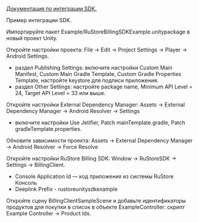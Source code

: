 
[Документация по интеграции SDK.](https://help.rustore.ru/rustore/for_developers/developer-documentation/sdk_payments/sdk_payments_unity)

Пример интеграции SDK.

Импортируйте пакет Example/RuStoreBillingSDKExample.unitypackage в новый проект Unity.

Откройте настройки проекта: File -> Edit -> Project Settings -> Player -> Android Settings.
- pаздел Publishing Settings: включите настройки Custom Main Manifest, Custom Main Gradle Template, Custom Gradle Properties Template, настройте keystore для подписи приложения. 
- раздел Other Settings: настройте package name, Minimum API Level = 24, Target API Level = 33 или выше.

Откройте настройки External Dependency Manager: Assets -> External Dependency Manager -> Android Resolver -> Settings
- включите настройки Use Jetifier, Patch mainTemplate.gradle, Patch gradleTemplate.properties.

Обновите зависимости проекта: Assets -> External Dependency Manager -> Android Resolver -> Force Resolve

Откройте настройки RuStore Billing SDK: Window -> RuStoreSDK -> Settings -> BillingClient. 
- Console Application Id — код приложения из системы RuStore Консоль
- Deeplink Prefix - rustoreunitysdkexample
 
Откройте сцену BillingClientSampleScene и добавьте идентификаторы продуктов для покупки в список в объекте ExampleController: скрипт Example Controller -> Product Ids.
